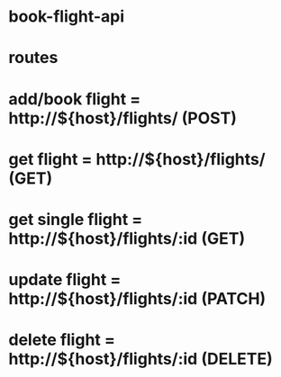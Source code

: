 # book-flight-api

# routes

# add/book flight = http://${host}/flights/ (POST)

# get flight = http://${host}/flights/ (GET)

# get single flight = http://${host}/flights/:id (GET)

# update flight = http://${host}/flights/:id (PATCH)

# delete flight = http://${host}/flights/:id (DELETE)